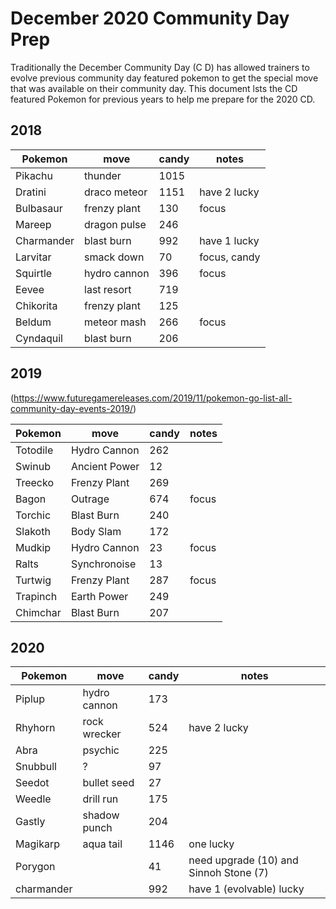 # December 2020 Community Day Prep

Traditionally the December Community Day (C D) has allowed trainers to evolve previous community day featured pokemon to get the special move that was available on their community day. This document lsts the CD featured Pokemon for previous years to help me prepare for the 2020 CD.

## 2018

|Pokemon|move|candy|notes|
|---|---|---|---|
|Pikachu|thunder|1015||
|Dratini|draco meteor|1151|have 2 lucky|
|Bulbasaur|frenzy plant|130|focus|
|Mareep|dragon pulse|246||
|Charmander|blast burn|992|have 1 lucky|
|Larvitar|smack down|70|focus, candy|
|Squirtle|hydro cannon|396|focus|
|Eevee|last resort|719||
|Chikorita|frenzy plant|125||
|Beldum|meteor mash|266|focus|
|Cyndaquil|blast burn|206||

## 2019

(https://www.futuregamereleases.com/2019/11/pokemon-go-list-all-community-day-events-2019/)

|Pokemon|move|candy|notes|
|---|---|---|---|
|Totodile|Hydro Cannon|262|
|Swinub|Ancient Power|12|
|Treecko|Frenzy Plant|269|
|Bagon|Outrage|674|focus
|Torchic|Blast Burn|240|
|Slakoth|Body Slam|172|
|Mudkip|Hydro Cannon|23|focus
|Ralts|Synchronoise|13|
|Turtwig|Frenzy Plant|287|focus
|Trapinch|Earth Power|249|
|Chimchar|Blast Burn|207|

## 2020

|Pokemon|move|candy|notes|
|---|---|---|---|
|Piplup|hydro cannon|173|
|Rhyhorn|rock wrecker|524|have 2 lucky
|Abra|psychic|225|
|Snubbull|?|97|
|Seedot|bullet seed|27|
|Weedle|drill run|175|
|Gastly|shadow punch|204|
|Magikarp|aqua tail|1146|one lucky
|Porygon||41|need upgrade (10) and Sinnoh Stone (7)
|charmander||992|have 1 (evolvable) lucky

